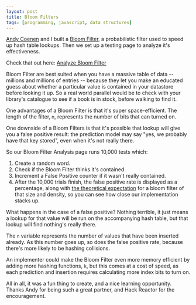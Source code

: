 ```yaml
---
layout: post
title: Bloom Filters
tags: [programming, javascript, data structures]
---
```


[Andy Coenen](https://github.com/cannoneyed) and I built a [Bloom Filter](https://en.wikipedia.org/wiki/Bloom_filter), a probabilistic filter used to speed up hash table lookups. Then we set up a testing page to analyze it's effectiveness.

Check that out here: [Analyze Bloom Filter](http://dsernst.com/data-structures/sprint-two/testBloomFilter.html)

Bloom Filter are best suited when you have a massive table of data -- millions and millions of entries -- because they let you make an educated guess about whether a particular value is contained in your datastore before looking it up. So a real world parallel would be to check with your library's catalogue to see if a book is in stock, before walking to find it.

One advantages of a Bloom Filter is that it's super space-efficient. The length of the filter, `m`, represents the number of bits that can turned on.

One downside of a Bloom Filters is that it's possible that lookup will give you a false positive result: the prediction model may say "yes, we probably have that key stored", even when it's not really there.

So our Bloom Filter Analysis page runs 10,000 tests which:

1. Create a random word.
2. Check if the Bloom Filter thinks it's contained.
3. Increment a False Positive counter if it wasn't really contained. 
4. After the 10,000 trials finish, the false positive rate is displayed as a percentage, along with [the theoretical expectation](https://en.wikipedia.org/wiki/Bloom_filter#Probability_of_false_positives) for a bloom filter of that size and density, so you can see how close our implementation stacks up.

What happens in the case of a false positive? Nothing terrible, it just means a lookup for that value will be run on the accompanying hash table, but that lookup will find nothing's really there.

The `n` variable represents the number of values that have been inserted already. As this number goes up, so does the false positive rate, because there's more likely to be hashing collisions.

An implementer could make the Bloom Filter even more memory efficient by adding more hashing functions, `k`, but this comes at a cost of speed, as each prediction and insertion requires calculating more index bits to turn on.

All in all, it was a fun thing to create, and a nice learning opportunity. Thanks Andy for being such a great partner, and Hack Reactor for the encouragement.
